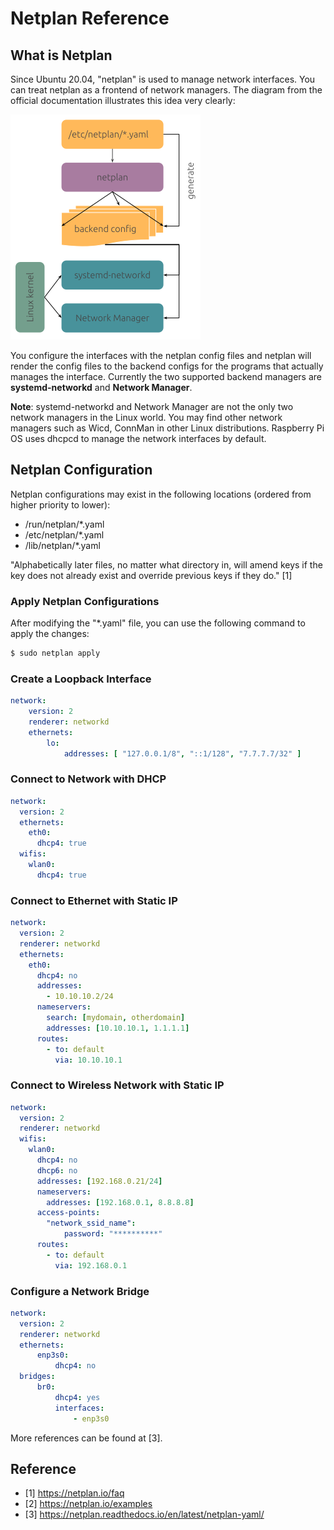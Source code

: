 # Netplan Reference

## What is Netplan

Since Ubuntu 20.04, "netplan" is used to manage network interfaces. You can treat netplan as a frontend of network managers. The diagram from the official documentation illustrates this idea very clearly:

![](./figures/netplan_design_overview.png)

You configure the interfaces with the netplan config files and netplan will render the config files to the backend configs for the programs that actually manages the interface. Currently the two supported backend managers are **systemd-networkd** and **Network Manager**. 

**Note**: systemd-networkd and Network Manager are not the only two network managers in the Linux world. You may find other network managers such as Wicd, ConnMan in other Linux distributions. Raspberry Pi OS uses dhcpcd to manage the network interfaces by default.

## Netplan Configuration

Netplan configurations may exist in the following locations (ordered from higher priority to lower):

* /run/netplan/*.yaml
* /etc/netplan/*.yaml
* /lib/netplan/*.yaml

"Alphabetically later files, no matter what directory in, will amend keys if the key does not already exist and override previous keys if they do." [1]

### Apply Netplan Configurations

After modifying the "*.yaml" file, you can use the following command to apply the changes:

```bash
$ sudo netplan apply
```

### Create a Loopback Interface

```yaml
network:
    version: 2
    renderer: networkd
    ethernets:
        lo:
            addresses: [ "127.0.0.1/8", "::1/128", "7.7.7.7/32" ]
```

### Connect to Network with DHCP

```yaml
network:
  version: 2
  ethernets:
    eth0:
      dhcp4: true
  wifis:
    wlan0:
      dhcp4: true
```

### Connect to Ethernet with Static IP

```yaml
network:
  version: 2
  renderer: networkd
  ethernets:
    eth0:
      dhcp4: no
      addresses:
        - 10.10.10.2/24
      nameservers:
        search: [mydomain, otherdomain]
        addresses: [10.10.10.1, 1.1.1.1]
      routes:
        - to: default
          via: 10.10.10.1
```

### Connect to Wireless Network with Static IP

```yaml
network:
  version: 2
  renderer: networkd
  wifis:
    wlan0:
      dhcp4: no
      dhcp6: no
      addresses: [192.168.0.21/24]
      nameservers:
        addresses: [192.168.0.1, 8.8.8.8]
      access-points:
        "network_ssid_name":
            password: "**********"
      routes:
        - to: default
          via: 192.168.0.1
```

### Configure a Network Bridge

```yaml
network:
  version: 2
  renderer: networkd
  ethernets:
      enp3s0:
          dhcp4: no
  bridges:
      br0:
          dhcp4: yes
          interfaces:
              - enp3s0
```

More references can be found at [3].

## Reference

* [1] https://netplan.io/faq
* [2] https://netplan.io/examples
* [3] https://netplan.readthedocs.io/en/latest/netplan-yaml/